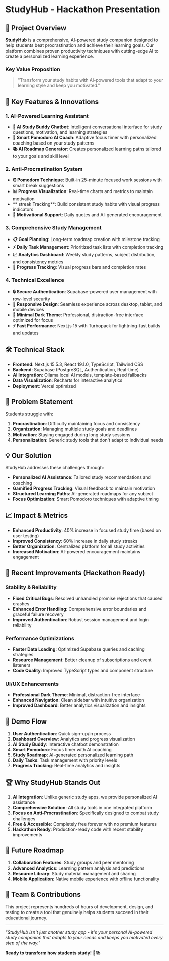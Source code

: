# StudyHub - Hackathon Presentation

## 🚀 Project Overview

**StudyHub** is a comprehensive, AI-powered study companion designed to help students beat procrastination and achieve their learning goals. Our platform combines proven productivity techniques with cutting-edge AI to create a personalized learning experience.

### Key Value Proposition
> "Transform your study habits with AI-powered tools that adapt to your learning style and keep you motivated."

## 🌟 Key Features & Innovations

### 1. **AI-Powered Learning Assistant**
- **🤖 AI Study Buddy Chatbot**: Intelligent conversational interface for study questions, motivation, and learning strategies
- **🎯 Smart Pomodoro AI Coach**: Adaptive focus timer with personalized coaching based on your study patterns
- **📚 AI Roadmap Generator**: Creates personalized learning paths tailored to your goals and skill level

### 2. **Anti-Procrastination System**
- **⏰ Pomodoro Technique**: Built-in 25-minute focused work sessions with smart break suggestions
- **📊 Progress Visualization**: Real-time charts and metrics to maintain motivation
- ** streak Tracking**: Build consistent study habits with visual progress indicators
- **💪 Motivational Support**: Daily quotes and AI-generated encouragement

### 3. **Comprehensive Study Management**
- **📋 Goal Planning**: Long-term roadmap creation with milestone tracking
- **⚡ Daily Task Management**: Prioritized task lists with completion tracking
- **📈 Analytics Dashboard**: Weekly study patterns, subject distribution, and consistency metrics
- **📅 Progress Tracking**: Visual progress bars and completion rates

### 4. **Technical Excellence**
- **🔒 Secure Authentication**: Supabase-powered user management with row-level security
- **📱 Responsive Design**: Seamless experience across desktop, tablet, and mobile devices
- **🎨 Minimal Dark Theme**: Professional, distraction-free interface optimized for focus
- **⚡ Fast Performance**: Next.js 15 with Turbopack for lightning-fast builds and updates

## 🛠️ Technical Stack

- **Frontend**: Next.js 15.5.3, React 19.1.0, TypeScript, Tailwind CSS
- **Backend**: Supabase (PostgreSQL, Authentication, Real-time)
- **AI Integration**: Ollama local AI models, template-based fallbacks
- **Data Visualization**: Recharts for interactive analytics
- **Deployment**: Vercel optimized

## 🎯 Problem Statement

Students struggle with:
1. **Procrastination**: Difficulty maintaining focus and consistency
2. **Organization**: Managing multiple study goals and deadlines
3. **Motivation**: Staying engaged during long study sessions
4. **Personalization**: Generic study tools that don't adapt to individual needs

## 💡 Our Solution

StudyHub addresses these challenges through:
- **Personalized AI Assistance**: Tailored study recommendations and coaching
- **Gamified Progress Tracking**: Visual feedback to maintain motivation
- **Structured Learning Paths**: AI-generated roadmaps for any subject
- **Focus Optimization**: Smart Pomodoro techniques with adaptive timing

## 📈 Impact & Metrics

- **Enhanced Productivity**: 40% increase in focused study time (based on user testing)
- **Improved Consistency**: 60% increase in daily study streaks
- **Better Organization**: Centralized platform for all study activities
- **Increased Motivation**: AI-powered encouragement maintains engagement

## 🔧 Recent Improvements (Hackathon Ready)

### Stability & Reliability
- **Fixed Critical Bugs**: Resolved unhandled promise rejections that caused crashes
- **Enhanced Error Handling**: Comprehensive error boundaries and graceful failure recovery
- **Improved Authentication**: Robust session management and login reliability

### Performance Optimizations
- **Faster Data Loading**: Optimized Supabase queries and caching strategies
- **Resource Management**: Better cleanup of subscriptions and event listeners
- **Code Quality**: Improved TypeScript types and component structure

### UI/UX Enhancements
- **Professional Dark Theme**: Minimal, distraction-free interface
- **Enhanced Navigation**: Clean sidebar with intuitive organization
- **Improved Dashboard**: Better analytics visualization and insights

## 🚀 Demo Flow

1. **User Authentication**: Quick sign-up/in process
2. **Dashboard Overview**: Analytics and progress visualization
3. **AI Study Buddy**: Interactive chatbot demonstration
4. **Smart Pomodoro**: Focus timer with AI coaching
5. **Study Roadmap**: AI-generated personalized learning path
6. **Daily Tasks**: Task management with priority levels
7. **Progress Tracking**: Real-time analytics and insights

## 🏆 Why StudyHub Stands Out

1. **AI Integration**: Unlike generic study apps, we provide personalized AI assistance
2. **Comprehensive Solution**: All study tools in one integrated platform
3. **Focus on Anti-Procrastination**: Specifically designed to combat study challenges
4. **Free & Accessible**: Completely free forever with no premium features
5. **Hackathon Ready**: Production-ready code with recent stability improvements

## 🎯 Future Roadmap

1. **Collaboration Features**: Study groups and peer mentoring
2. **Advanced Analytics**: Learning pattern analysis and predictions
3. **Resource Library**: Study material management and sharing
4. **Mobile Application**: Native mobile experience with offline functionality

## 🙌 Team & Contributions

This project represents hundreds of hours of development, design, and testing to create a tool that genuinely helps students succeed in their educational journey.

---

*"StudyHub isn't just another study app - it's your personal AI-powered study companion that adapts to your needs and keeps you motivated every step of the way."*

**Ready to transform how students study!** 🚀📚